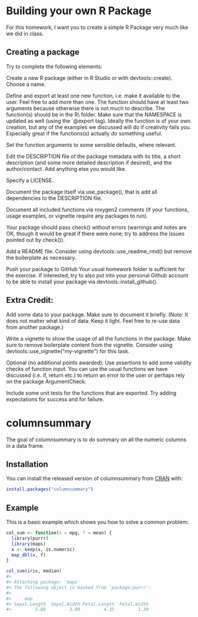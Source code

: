 # Building your own R Package
For this homework, I want you to create a simple R Package very much like we did in class.

## Creating a package
Try to complete the following elements:

Create a new R package (either in R Studio or with devtools::create). Choose a name.

Define and export at least one new function, i.e. make it available to the user. Feel free to add more than one. The function should have at least two arguments because otherwise there is not much to describe. The function(s) should be in the R\ folder. Make sure that the NAMESPACE is updated as well (using the `@export tag). Ideally the function is of your own creation, but any of the examples we discussed will do if creativity fails you. Especially great if the functions(s) actually do something useful.

Set the function arguments to some sensible defaults, where relevant.

Edit the DESCRIPTION file of the package metadata with its title, a short description (and some more detailed description if desired), and the author/contact. Add anything else you would like.

Specify a LICENSE.

Document the package itself via use_package(), that is add all dependencies to the DESCRIPTION file.

Document all included functions via roxygen2 comments (if your functions, usage examples, or vignette require any packages to run).

Your package should pass check() without errors (warnings and notes are OK, though it would be great if there were none; try to address the issues pointed out by check()).

Add a README file. Consider using devtools::use_readme_rmd() but remove the boilerplate as necessary.

Push your package to GitHub Your usual homework folder is sufficient for the exercise. If interested, try to also put into your personal Github account to be able to install your package via devtools::install_github().

## Extra Credit:
Add some data to your package. Make sure to document it briefly. (Note: It does not matter what kind of data. Keep it light. Feel free to re-use data from another package.)

Write a vignette to show the usage of all the functions in the package. Make sure to remove boilerplate content from the vignette. Consider using devtools::use_vignette("my-vignette") for this task.

Optional (no additional points awarded):
Use assertions to add some validity checks of function input. You can use the usual functions we have discussed (i.e. if, return etc.) to return an error to the user or perhaps rely on the package ArgumentCheck.

Include some unit tests for the functions that are exported. Try adding expectations for success and for failure.



columnsummary
=============

The goal of columnsummary is to do summary on all the numeric columns in a data frame.

Installation
------------

You can install the released version of columnsummary from [CRAN](https://CRAN.R-project.org) with:

``` r
install.packages("columnsummary")
```

Example
-------

This is a basic example which shows you how to solve a common problem:

``` r
col_sum <- function(x = mpg, f = mean) {
  library(purrr)
  library(maps)
  x <- keep(x, is.numeric)
  map_dbl(x, f)
}

col_sum(iris, median)
#> 
#> Attaching package: 'maps'
#> The following object is masked from 'package:purrr':
#> 
#>     map
#> Sepal.Length  Sepal.Width Petal.Length  Petal.Width 
#>         5.80         3.00         4.35         1.30
```
